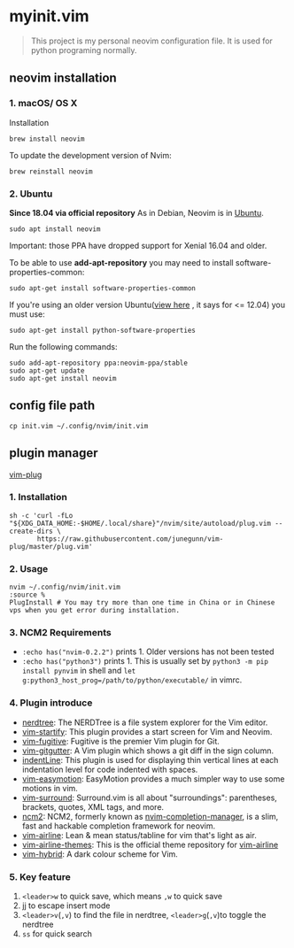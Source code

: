 # myinit.vim

> This project is my personal neovim configuration file. It is used for python programing normally.



## neovim installation

### 1. macOS/ OS X

Installation

```shell
brew install neovim
```

To update the development version of Nvim:

```shell
brew reinstall neovim
```

### 2. Ubuntu

**Since 18.04 via official repository** As in Debian, Neovim is in [Ubuntu](https://packages.ubuntu.com/search?keywords=neovim).

```shell
sudo apt install neovim
```

Important: those PPA have dropped support for Xenial 16.04 and older.

To be able to use **add-apt-repository** you may need to install software-properties-common:

```shell
sudo apt-get install software-properties-common
```

If you're using an older version Ubuntu([view here](https://askubuntu.com/questions/422975/e-package-python-software-properties-has-no-installation-candidate) , it says for <= 12.04) you must use:

```shel
sudo apt-get install python-software-properties
```

Run the following commands:

```shell
sudo add-apt-repository ppa:neovim-ppa/stable
sudo apt-get update
sudo apt-get install neovim
```



## config file path

```shell
cp init.vim ~/.config/nvim/init.vim
```



## plugin manager

[vim-plug](https://github.com/junegunn/vim-plug)

### 1. Installation

```shell
sh -c 'curl -fLo "${XDG_DATA_HOME:-$HOME/.local/share}"/nvim/site/autoload/plug.vim --create-dirs \
       https://raw.githubusercontent.com/junegunn/vim-plug/master/plug.vim'
```

### 2. Usage

```shell
nvim ~/.config/nvim/init.vim
:source %
PlugInstall	# You may try more than one time in China or in Chinese vps when you get error during installation.
```

### 3. NCM2 Requirements

* `:echo has("nvim-0.2.2")` prints 1. Older versions has not been tested
* `:echo has("python3")` prints 1. This is usually set by `python3 -m pip install pynvim` in shell and `let g:python3_host_prog=/path/to/python/executable/` in vimrc.

### 4. Plugin introduce

* [nerdtree](https://github.com/preservim/nerdtree): The NERDTree is a file system explorer for the Vim editor. 
* [vim-startify](https://github.com/mhinz/vim-startify): This plugin provides a start screen for Vim and Neovim.
* [vim-fugitive](https://github.com/tpope/vim-fugitive): Fugitive is the premier Vim plugin for Git. 
* [vim-gitgutter](https://github.com/airblade/vim-gitgutter): A Vim plugin which shows a git diff in the sign column.
* [indentLine](https://github.com/Yggdroot/indentLine): This plugin is used for displaying thin vertical lines at each indentation level for code indented with spaces.
* [vim-easymotion](https://github.com/easymotion/vim-easymotion): EasyMotion provides a much simpler way to use some motions in vim.
* [vim-surround](https://github.com/tpope/vim-surround): Surround.vim is all about "surroundings": parentheses, brackets, quotes, XML tags, and more.
* [ncm2](https://github.com/ncm2/ncm2): NCM2, formerly known as [nvim-completion-manager](https://github.com/roxma/nvim-completion-manager), is a slim, fast and hackable completion framework for neovim.
* [vim-airline](https://github.com/vim-airline/vim-airline): Lean & mean status/tabline for vim that's light as air.
* [vim-airline-themes](https://github.com/vim-airline/vim-airline-themes): This is the official theme repository for [vim-airline](https://github.com/vim-airline/vim-airline)
* [vim-hybrid](https://github.com/w0ng/vim-hybrid): A dark colour scheme for Vim.

### 5. Key feature

1. `<leader>w` to quick save, which means `,w` to quick save
2. jj to escape insert mode
3. `<leader>v`(`,v`) to find the file in nerdtree, `<leader>g`(`,v`)to toggle the nerdtree
4. `ss` for quick search
